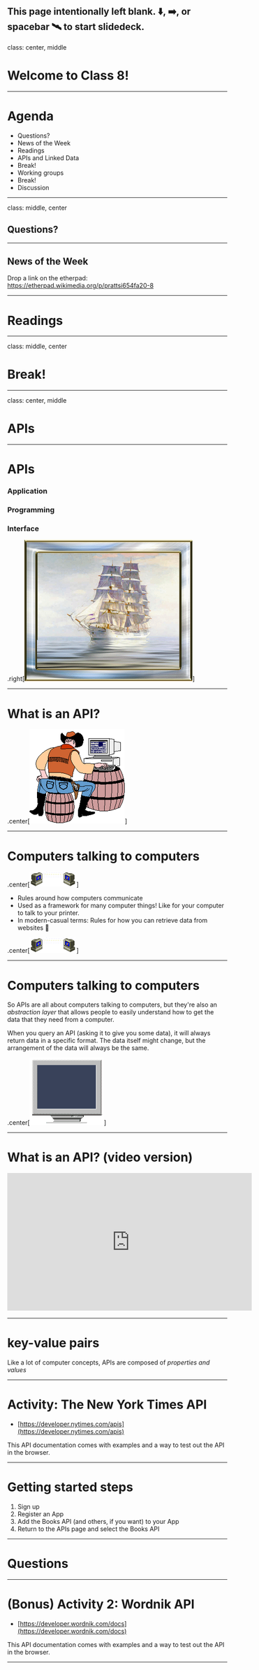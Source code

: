 This page intentionally left blank. ⬇️, ➡️, or spacebar 🛰 to start slidedeck.
---
class: center, middle

# Welcome to Class 8!

---

# Agenda

- Questions?
- News of the Week
- Readings
- APIs and Linked Data
- Break!
- Working groups
- Break!
- Discussion


---
class: middle, center

## Questions?


---

## News of the Week

Drop a link on the etherpad:
<https://etherpad.wikimedia.org/p/prattsi654fa20-8>

---
# Readings

---
class: middle, center

# Break!

---
class: center, middle

# APIs

---
# APIs

### Application
### Programming
### Interface

.right[![](img/calm-waters.gif)]

---
# What is an API?

.center[![](img/cowboy_on_computer.gif)]

---
# Computers talking to computers

.center[![](img/computer_e-mail.gif)]

- Rules around how computers communicate
- Used as a framework for many computer things! Like for your computer to talk
to your printer.
- In modern-casual terms: Rules for how you can retrieve data from websites 🤖

.center[![](img/computer_e-mail.gif)]

---
# Computers talking to computers

So APIs are all about computers talking to computers, but they're also an
*abstraction layer* that allows people to easily understand how to get the data
that they need from a computer.

When you query an API (asking it to give you some data), it will always return
data in a specific format. The data itself might change, but the arrangement of
the data will always be the same.

.center[![](img/computerhorsepics.gif)]

---
# What is an API? (video version)

<iframe width="560" height="315" src="https://www.youtube.com/embed/ecT42O6I_WI"
frameborder="0" allow="accelerometer; autoplay; encrypted-media; gyroscope; picture-in-picture" allowfullscreen></iframe>

---
# key-value pairs

Like a lot of computer concepts, APIs are composed of *properties and values*

---
# Activity: The New York Times API

- [https://developer.nytimes.com/apis](https://developer.nytimes.com/apis)

This API documentation comes with examples and a way to test out the API in the
browser.

---
# Getting started steps

1. Sign up
2. Register an App
3. Add the Books API (and others, if you want) to your App
4. Return to the APIs page and select the Books API

---
# Questions



---
# (Bonus) Activity 2: Wordnik API

- [https://developer.wordnik.com/docs](https://developer.wordnik.com/docs)

This API documentation comes with examples and a way to test out the API in the
browser.

---